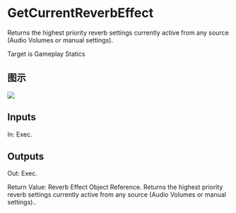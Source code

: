 # GetCurrentReverbEffect

Returns the highest priority reverb settings currently active from any source (Audio Volumes or manual settings).

Target is Gameplay Statics

## 图示

![]($-20221218-18045334.png)

## Inputs

In: Exec.  

## Outputs

Out: Exec.

Return Value: Reverb Effect Object Reference. Returns the highest priority reverb settings currently active from any source (Audio Volumes or manual settings)..


